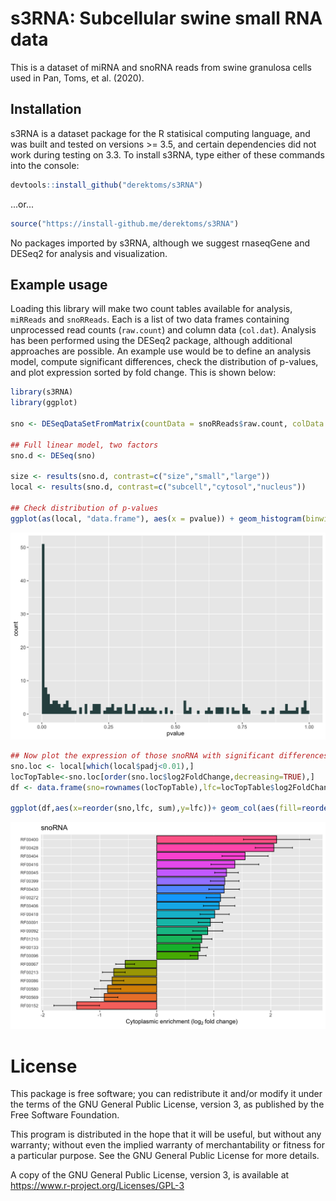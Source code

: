 # s3RNA: Subcellular swine small RNA data

This is a dataset of miRNA and snoRNA reads from swine granulosa cells used in Pan, Toms, et al. (2020).

## Installation
s3RNA is a dataset package for the R statisical computing language, and was built and tested on versions >= 3.5, and certain dependencies did not work during testing on 3.3. To install s3RNA, type either of these commands into the console:

``` r
devtools::install_github("derektoms/s3RNA")
```

...or...

``` r
source("https://install-github.me/derektoms/s3RNA")
```

No packages imported by s3RNA, although we suggest rnaseqGene and DESeq2 for analysis and visualization.

## Example usage

Loading this library will make two count tables available for analysis, ```miRReads``` and ```snoRReads```. Each is a list of two data frames containing unprocessed read counts (```raw.count```) and column data (```col.dat```). Analysis has been performed using the DESeq2 package, although additional approaches are possible. An example use would be to define an analysis model, compute significant differences, check the distribution of p-values, and plot expression sorted by fold change. This is shown below:
```r
library(s3RNA)
library(ggplot)

sno <- DESeqDataSetFromMatrix(countData = snoRReads$raw.count, colData = snoRReads$col.dat, design=~size*subcell+batch)

## Full linear model, two factors
sno.d <- DESeq(sno)

size <- results(sno.d, contrast=c("size","small","large"))
local <- results(sno.d, contrast=c("subcell","cytosol","nucleus"))

## Check distribution of p-values
ggplot(as(local, "data.frame"), aes(x = pvalue)) + geom_histogram(binwidth = 0.01, fill = "darkslategray", boundary = 0)
```
![snoRNA localization p-value histogram](s3RNA_p-val.png)
```r
## Now plot the expression of those snoRNA with significant differences
sno.loc <- local[which(local$padj<0.01),]
locTopTable<-sno.loc[order(sno.loc$log2FoldChange,decreasing=TRUE),]
df <- data.frame(sno=rownames(locTopTable),lfc=locTopTable$log2FoldChange,se=locTopTable$lfcSE)

ggplot(df,aes(x=reorder(sno,lfc, sum),y=lfc))+ geom_col(aes(fill=reorder(sno,lfc, sum)),colour="black") + geom_errorbar(aes(ymin=lfc-se,ymax=lfc+se),width=0.2) + coord_flip() + labs(title="snoRNA", x="", y=expression("Cytoplasmic enrichment ("*log["2"]~"fold change)")) + theme(axis.text.y = element_text(size=8,hjust=0), axis.ticks.y = element_blank(), legend.position="none")
```
![snoRNA localization p-value histogram](s3RNA_lfc.png)

# License
This package is free software; you can redistribute it and/or modify it under the terms of the GNU General Public License, version 3, as published by the Free Software Foundation.

This program is distributed in the hope that it will be useful, but without any warranty; without even the implied warranty of merchantability or fitness for a particular purpose. See the GNU General Public License for more details.

A copy of the GNU General Public License, version 3, is available at https://www.r-project.org/Licenses/GPL-3

